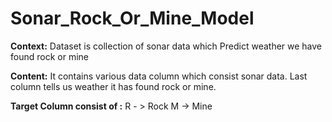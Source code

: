 # Sonar_Rock_Or_Mine_Model
 
**Context:**
Dataset is collection of sonar data which Predict weather we have found rock or mine

**Content:**
It contains various data column which consist sonar data. Last column tells us weather it has found rock or mine.

**Target Column consist of :**
R - > Rock
M -> Mine
